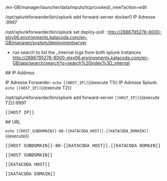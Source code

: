 

/en-GB/manager/launcher/data/inputs/tcp/cooked/_new?action=edit


/opt/splunkforwarder/bin/splunk add forward-server docker0 IP Adresse :9997

/opt/splunkforwarder/bin/splunk set deploy-poll <host name or ip address>:<management port>
http://2886795276-8000-elsy06.environments.katacoda.com/en-GB/manager/system/deploymentserver


- run search to list the _internal logs from both splunk Instances
http://2886795276-8000-elsy06.environments.katacoda.com/en-GB/app/search/search?q=search%20index%3D_internal



## IP Address

IP Adresse Forwarder: `echo [[HOST_IP]]`{{execute T1}}
IP Adresse Splunk: `echo [[HOST_IP]]`{{execute T2}}

/opt/splunkforwarder/bin/splunk add forward-server `[[HOST_IP]]`{{execute T2}}:9997

<pre>[[HOST_IP]]</pre>

## URL

`echo [[HOST_SUBDOMAIN]]-80-[[KATACODA_HOST]].[[KATACODA_DOMAIN]]`{{execute}}

<pre>[[HOST_SUBDOMAIN]]-80-[[KATACODA_HOST]].[[KATACODA_DOMAIN]]</pre>

<pre>[[HOST_SUBDOMAIN]]</pre>

<pre>[[KATACODA_HOST]]</pre>

<pre>[[KATACODA_DOMAIN]]</pre>

